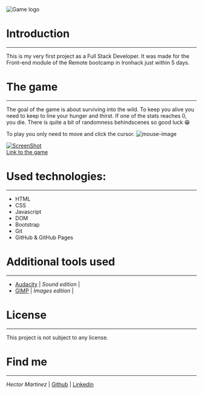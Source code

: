 ![Game logo](https://i.ibb.co/gzVzY0Y/Screenshot-2021-04-08-093806.png)

# Introduction
---
This is my very first project as a Full Stack Developer. It was made for the Front-end module of the Remote bootcamp in Ironhack just within 5 days.

# The game
---

The goal of the game is about surviving into the wild. To keep you alive you need to keep to line your hunger and thirst. If one of the stats reaches 0, you die. There is quite a bit of randomness behindscenes so good luck 😁

To play you only need to move and click the cursor. ![mouse-image](https://i.ibb.co/NLsFS8T/1994612.png)

[![ScreenShot](https://i.ibb.co/tKGYxZP/2021-04-08-09-32-08-To-Eat-or-not-To-Eat-Brave.png)](#)  
[Link to the game](https://thornnk.github.io/ToEatOrNotToEat/)

# Used technologies:
---
* HTML
* CSS
* Javascript
* DOM
* Bootstrap
* Git
* GitHub & GitHub Pages

# Additional tools used
---

* [Audacity](https://www.audacityteam.org/) | *Sound edition* |
* [GIMP](https://www.gimp.org/) | *Images edition* |

# License
---
This project is not subject to any license.

# Find me
---
*Hector Martinez* | [Github](https://github.com/Thornnk/) | [Linkedin](https://www.linkedin.com/in/hector-md/)
